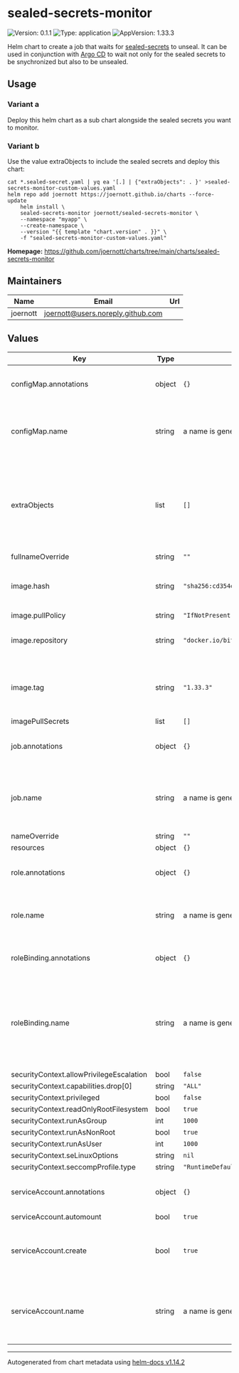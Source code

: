 # sealed-secrets-monitor

![Version: 0.1.1](https://img.shields.io/badge/Version-0.1.1-informational?style=flat-square) ![Type: application](https://img.shields.io/badge/Type-application-informational?style=flat-square) ![AppVersion: 1.33.3](https://img.shields.io/badge/AppVersion-1.33.3-informational?style=flat-square)

Helm chart to create a job that waits for [sealed-secrets](https://github.com/bitnami-labs/sealed-secrets) to unseal.
It can be used in conjunction with [Argo CD](https://argo-cd.readthedocs.io/en/stable/) to wait not only for the
sealed secrets to be snychronized but also to be unsealed.

## Usage

### Variant a

Deploy this helm chart as a sub chart alongside the sealed secrets you want to monitor.

### Variant b
Use the value extraObjects to include the sealed secrets and deploy this chart:
```
cat *.sealed-secret.yaml | yq ea '[.] | {"extraObjects": . }' >sealed-secrets-monitor-custom-values.yaml
helm repo add joernott https://joernott.github.io/charts --force-update
    helm install \
    sealed-secrets-monitor joernott/sealed-secrets-monitor \
    --namespace "myapp" \
    --create-namespace \
    --version "{{ template "chart.version" . }}" \
    -f "sealed-secrets-monitor-custom-values.yaml"
```

**Homepage:** <https://github.com/joernott/charts/tree/main/charts/sealed-secrets-monitor>

## Maintainers

| Name | Email | Url |
| ---- | ------ | --- |
| joernott | <joernott@users.noreply.github.com> |  |

## Values

| Key | Type | Default | Description |
|-----|------|---------|-------------|
| configMap.annotations | object | `{}` | Annotations to add to the config map |
| configMap.name | string | a name is generated using the fullname template | The name of the config map storing the env var and script. |
| extraObjects | list | `[]` | Array of extra K8s manifests to deploy # Note: Supports use of custom Helm templates |
| fullnameOverride | string | `""` |  |
| image.hash | string | `"sha256:cd354d5b25562b195b277125439c23e4046902d7f1abc0dc3c75aad04d298c17"` | Hash of the specific container image for that version |
| image.pullPolicy | string | `"IfNotPresent"` |  |
| image.repository | string | `"docker.io/bitnami/kubectl"` | Container image containing kubectl |
| image.tag | string | `"1.33.3"` | Version of the container image containing kubectl |
| imagePullSecrets | list | `[]` |  |
| job.annotations | object | `{}` | Annotations to add to the config map |
| job.name | string | a name is generated using the fullname template | The name of the monitoring job waiting for sealed secrets to unpack. |
| nameOverride | string | `""` |  |
| resources | object | `{}` |  |
| role.annotations | object | `{}` | Annotations to add to the config map |
| role.name | string | a name is generated using the fullname template | The name of the role granted top the service account. |
| roleBinding.annotations | object | `{}` | Annotations to add to the config map |
| roleBinding.name | string | a name is generated using the fullname template | The name of the role binding specifying the permissions needed by the monitoring job. |
| securityContext.allowPrivilegeEscalation | bool | `false` |  |
| securityContext.capabilities.drop[0] | string | `"ALL"` |  |
| securityContext.privileged | bool | `false` |  |
| securityContext.readOnlyRootFilesystem | bool | `true` |  |
| securityContext.runAsGroup | int | `1000` |  |
| securityContext.runAsNonRoot | bool | `true` |  |
| securityContext.runAsUser | int | `1000` |  |
| securityContext.seLinuxOptions | string | `nil` |  |
| securityContext.seccompProfile.type | string | `"RuntimeDefault"` |  |
| serviceAccount.annotations | object | `{}` | Annotations to add to the service account |
| serviceAccount.automount | bool | `true` |  |
| serviceAccount.create | bool | `true` | Specifies whether a service account should be created |
| serviceAccount.name | string | a name is generated using the fullname template | The name of the service account used for the monitoring job. |

----------------------------------------------
Autogenerated from chart metadata using [helm-docs v1.14.2](https://github.com/norwoodj/helm-docs/releases/v1.14.2)
